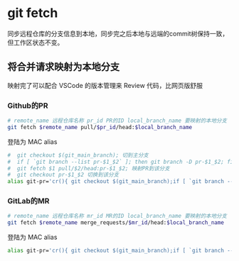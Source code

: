 # git fetch

同步远程仓库的分支信息到本地，同步完之后本地与远端的commit树保持一致，但工作区状态不变。

## 将合并请求映射为本地分支

映射完了可以配合 VSCode 的版本管理来 Review 代码，比网页版舒服

### Github的PR

```sh
# remote_name 远程仓库名称 pr_id PR的ID local_branch_name 要映射的本地分支
git fetch $remote_name pull/$pr_id/head:$local_branch_name
```
登陆为 MAC alias
```zsh
#  git checkout $(git_main_branch); 切到主分支
#  if [ `git branch --list pr-$1_$2` ]; then git branch -D pr-$1_$2; fi; ❗️❗️❗️❗️❗️❗️❗️❗️Warning：如果分支已存在会强制删除，不需要可以删除
#  git fetch $1 pull/$2/head:pr-$1_$2; 映射PR到该分支
#  git checkout pr-$1_$2 切换到该分支
alias git-pr='cr(){ git checkout $(git_main_branch);if [ `git branch --list pr-$1_$2` ]; then git branch -D pr-$1_$2; fi; git fetch $1 pull/$2/head:pr-$1_$2; git checkout pr-$1_$2 };cr'
```

### GitLab的MR

```sh
# remote_name 远程仓库名称 mr_id MR的ID local_branch_name 要映射的本地分支
git fetch $remote_name merge_requests/$mr_id/head:$local_branch_name
```

登陆为 MAC alias
```zsh
alias git-pr='cr(){ git checkout $(git_main_branch);if [ `git branch --list mr-$1_$2` ]; then git branch -D mr-$1_$2; fi; git fetch $1 merge_requests/$2/head:mr-$1_$2; git checkout mr-$1_$2 };cr'
```
